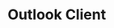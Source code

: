 # Outlook Client

<!-- A higher level topic to make information about outlook client discoverable since otherwise it may be hidden?

All outlook client topics ought to be in powerapps-docs/developer/common-data-service/outlook-client/


A replacement for 
https://docs.microsoft.com/en-us/dynamics365/customer-engagement/developer/extend-customer-engagement-outlook -->